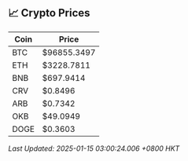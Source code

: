 ## 📈 Crypto Prices

| Coin | Price |
| ---- | ----- |
| BTC | $96855.3497 |
| ETH | $3228.7811 |
| BNB | $697.9414 |
| CRV | $0.8496 |
| ARB | $0.7342 |
| OKB | $49.0949 |
| DOGE | $0.3603 |

_Last Updated: 2025-01-15 03:00:24.006 +0800 HKT_